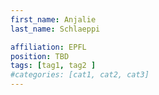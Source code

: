 ```yaml
---
first_name: Anjalie 
last_name: Schlaeppi

affiliation: EPFL
position: TBD
tags: [tag1, tag2 ]
#categories: [cat1, cat2, cat3]
---
```

